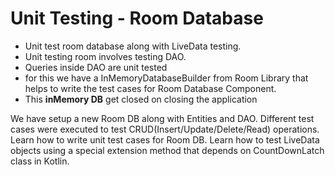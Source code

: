 # Unit Testing - Room Database
 - Unit test room database along with LiveData testing.
 - Unit testing room involves testing DAO.
 - Queries inside DAO are unit tested
 - for this we have a InMemoryDatabaseBuilder from Room Library that helps to write the test cases for Room Database Component.
 - This **inMemory DB** get closed on closing the application

We have setup a new Room DB along with Entities and DAO. Different test cases were executed to test CRUD(Insert/Update/Delete/Read) operations. Learn how to write unit test cases for Room DB. 
Learn how to test LiveData objects using a special extension method that depends on CountDownLatch class in Kotlin.

